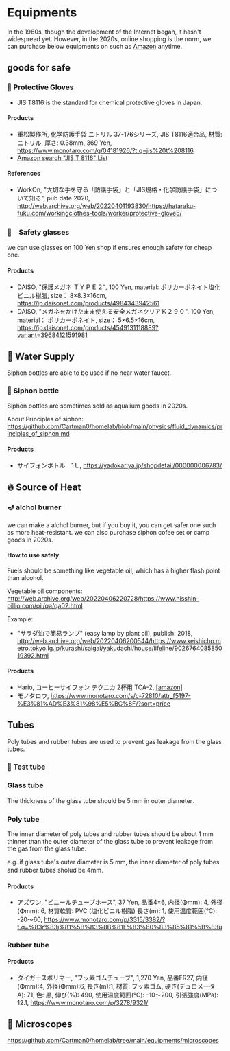 # Equipments

In the 1960s, though the development of the Internet began, it hasn't widespread yet.
However, in the 2020s, online shopping is the norm, we can purchase below equipments on such as [Amazon]() anytime.

## goods for safe

### :gloves: Protective Gloves

- JIS T8116 is the standard for chemical protective gloves in Japan.

#### Products

- 重松製作所, 化学防護手袋 ニトリル 37-176シリーズ, JIS T8116適合品, 材質:ニトリル, 厚さ: 0.38mm, 369 Yen, https://www.monotaro.com/g/04181926/?t.q=jis%20t%208116
- [Amazon search "JIS T 8116" List](https://www.amazon.co.jp/s?k=JIS+T+8116&i=industrial&rh=n%3A3445393051&s=price-asc-rank&dc&qid=1648844376&ref=sr_ex_n_1)

#### References

- WorkOn, "大切な手を守る「防護手袋」と「JIS規格・化学防護手袋」について知る", pub date 2020, http://web.archive.org/web/20220401193830/https://hataraku-fuku.com/workingclothes-tools/worker/protective-glove5/

### :goggles:　Safety glasses 

we can use glasses on 100 Yen shop if ensures enough safety for cheap one.

#### Products

- DAISO, "保護メガネ ＴＹＰＥ２", 100 Yen, material: ポリカーボネイト塩化ビニル樹脂, size： 8×8.3×16cm, https://jp.daisonet.com/products/4984343942561
- DAISO, "メガネをかけたまま使える安全メガネクリアＫ２９０", 100 Yen, material： ポリカーボネイト, size： 5×6.5×16cm, https://jp.daisonet.com/products/4549131118889?variant=39684121591981

## :non-potable_water: Water Supply

Siphon bottles are able to be used if no near water faucet.

### :lotion_bottle: Siphon bottle

Siphon bottles are sometimes sold as aqualium goods in 2020s.

About Principles of siphon: https://github.com/Cartman0/homelab/blob/main/physics/fluid_dynamics/principles_of_siphon.md

#### Products

- サイフォンボトル　1Ｌ, https://yadokariya.jp/shopdetail/000000006783/

## :fire: Source of Heat

### :diya_lamp: alchol burner

we can make a alchol burner, but if you buy it, you can get safer one such as more heat-resistant. 
we can also purchase siphon cofee set or camp goods in 2020s.

#### How to use safely

Fuels should be something like vegetable oil, which has a higher flash point than alcohol.

Vegetable oil components: http://web.archive.org/web/20220406220728/https://www.nisshin-oillio.com/oil/qa/qa02.html 

Example:

- "サラダ油で簡易ランプ" (easy lamp by plant oil), publish: 2018, http://web.archive.org/web/20220406200544/https://www.keishicho.metro.tokyo.lg.jp/kurashi/saigai/yakudachi/house/lifeline/902676408585019392.html

#### Products

- Hario, コーヒーサイフォン テクニカ 2杯用 TCA-2, [[amazon]](https://amzn.to/3Jh4v31)
- モノタロウ, https://www.monotaro.com/s/c-72810/attr_f5197-%E3%81%AD%E3%81%98%E5%BC%8F/?sort=price

## Tubes

Poly tubes and rubber tubes are used to prevent gas leakage from the glass tubes.

### :test_tube: Test tube

### Glass tube

The thickness of the glass tube should be 5 mm in outer diameter．

### Poly tube

The inner diameter of poly tubes and rubber tubes should be about 1 mm thinner than the outer diameter of the glass tube to prevent leakage from the gas from the glass tube.

e.g. if glass tube's outer diameter is 5 mm, the inner diameter of poly tubes and rubber tubes sholud be 4mm．

#### Products

- アズワン, "ビニールチューブホース", 37 Yen, 品番4×6, 内径(Φmm): 4, 外径(Φmm): 6, 材質軟質: PVC (塩化ビニル樹脂) 長さ(m): 1, 使用温度範囲(℃): -20～60, https://www.monotaro.com/p/3315/3382/?t.q=%83r%83j%81%5B%83%8B%81E%83%60%83%85%81%5B%83u

### Rubber tube

#### Products

- タイガースポリマー, "フッ素ゴムチューブ", 1,270 Yen, 品番FR27, 内径(Φmm):4, 外径(Φmm):6, 長さ(m):1, 材質: フッ素ゴム, 硬さ(デュロメータA): 71, 色: 黒, 伸び(%): 490, 使用温度範囲(℃): -10～200, 引張強度(MPa): 12.1, https://www.monotaro.com/p/3278/9321/

## :microscope: Microscopes

https://github.com/Cartman0/homelab/tree/main/equipments/microscopes
